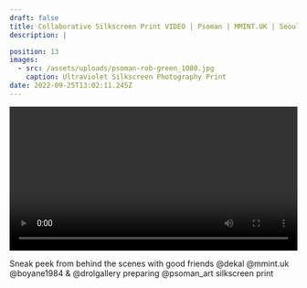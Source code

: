 ```yaml
---
draft: false
title: Collaborative Silkscreen Print VIDEO | Psoman | MMINT.UK | Seoul
description: |

position: 13
images:
  - src: /assets/uploads/psoman-rob-green_1080.jpg
    caption: Ultraviolet Silkscreen Photography Print                 
date: 2022-09-25T13:02:11.245Z
---
```


 <!-- Add your local MP4 video -->
  <video width="100%" height="auto" controls>
    <source src="/assets/videos/ACID_Psoman_Rob_Green.mp4" type="video/mp4">
  </video>

Sneak peek from behind the scenes with good friends @dekal @mmint.uk @boyane1984 & @drolgallery preparing @psoman_art silkscreen print 
